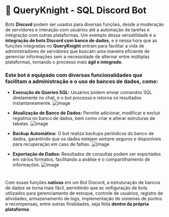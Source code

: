 # 🤖 QueryKnight - SQL Discord Bot
Bots **Discord** podem ser usados para diversas funções, desde a moderação de servidores e interação com usuários até a automação de tarefas e integração com outras plataformas. Um exemplo dessa versatilidade é a **integração de bots Discord com banco de dados**, e é nessa hora que as funções integradas no **QueryKnight** entram para facilitar a vida de administradores de servidores que buscam uma maneira eficiente de gerenciar informações sem a necessidade de alternar entre múltiplas plataformas, tornando o processo mais **ágil e integrado**. 

### Este bot é equipado com diversas funcionalidades que facilitam a administração e o uso de bancos de dados, como:

- **Execução de Queries SQL:** Usuários podem enviar comandos SQL diretamente no chat, e o bot processa e retorna os resultados instantaneamente.
![image](https://github.com/Miguel-Marsico/QueryKnight-DiscordBot/assets/158609724/e9813fb9-2f0f-4968-8132-85fac4977f2d)

- **Atualização de Banco de Dados:** Permite adicionar, modificar e excluir registros no banco de dados, bem como criar e alterar estruturas de tabelas.
![image](https://github.com/Miguel-Marsico/QueryKnight-DiscordBot/assets/158609724/2cb0dbcc-5bd9-46af-834c-2994537e15bd)

- **Backup Automático:** O bot realiza backups periódicos do banco de dados, garantindo que os dados estejam sempre seguros e disponíveis para recuperação em caso de falhas.
![image](https://github.com/Miguel-Marsico/QueryKnight-DiscordBot/assets/158609724/88f311c8-291f-47c1-ab15-fe8d8d53f214)

- **Exportação de Dados:** Resultados de consultas podem ser exportados em vários formatos, facilitando a análise e o compartilhamento de informações.
![image](https://github.com/Miguel-Marsico/QueryKnight-DiscordBot/assets/158609724/b9c4b370-7694-457f-863e-7501617a599f)
# 

Com essas funções **nativas** em um Bot Discord, a estruturação de bancos de dados se torna mais fácil, permitindo que ac onfiguração de bots utilizados para gerenciamento de estoque, controle de usuários, registro de atividades, armazenamento de logs, implementação de sistemas de pontos e recompensas, entre outras finalidades, seja feita **dentro da própria plataforma**.
 

